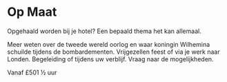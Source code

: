# Op Maat

<span class="lead">Opgehaald worden bij je hotel? Een bepaald thema het kan allemaal.</span>

Meer weten over de tweede wereld oorlog en waar koningin Wilhemina schuilde tijdens de bombardementen. Vrijgezellen feest of 
via je werk naar Londen. Begeleiding of tijdens uw verblijf. Vraag naar de mogelijkheden. 

Vanaf <span class="price">£50</span><span class="duration">1 &frac12; uur</span>
